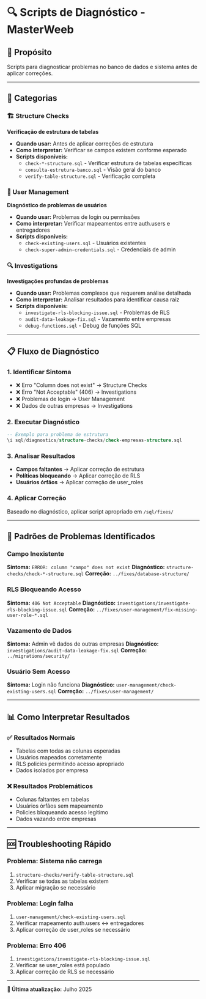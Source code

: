 # 🔍 Scripts de Diagnóstico - MasterWeeb

## 🎯 Propósito

Scripts para diagnosticar problemas no banco de dados e sistema antes de aplicar correções.

---

## 📁 Categorias

### 🏗️ Structure Checks
**Verificação de estrutura de tabelas**

- **Quando usar:** Antes de aplicar correções de estrutura
- **Como interpretar:** Verificar se campos existem conforme esperado
- **Scripts disponíveis:**
  - `check-*-structure.sql` - Verificar estrutura de tabelas específicas
  - `consulta-estrutura-banco.sql` - Visão geral do banco
  - `verify-table-structure.sql` - Verificação completa

### 👥 User Management
**Diagnóstico de problemas de usuários**

- **Quando usar:** Problemas de login ou permissões
- **Como interpretar:** Verificar mapeamentos entre auth.users e entregadores
- **Scripts disponíveis:**
  - `check-existing-users.sql` - Usuários existentes
  - `check-super-admin-credentials.sql` - Credenciais de admin

### 🔍 Investigations
**Investigações profundas de problemas**

- **Quando usar:** Problemas complexos que requerem análise detalhada
- **Como interpretar:** Analisar resultados para identificar causa raiz
- **Scripts disponíveis:**
  - `investigate-rls-blocking-issue.sql` - Problemas de RLS
  - `audit-data-leakage-fix.sql` - Vazamento entre empresas
  - `debug-functions.sql` - Debug de funções SQL

---

## 📋 Fluxo de Diagnóstico

### 1. Identificar Sintoma
- ❌ Erro "Column does not exist" → Structure Checks
- ❌ Erro "Not Acceptable" (406) → Investigations
- ❌ Problemas de login → User Management
- ❌ Dados de outras empresas → Investigations

### 2. Executar Diagnóstico
```sql
-- Exemplo para problema de estrutura
\i sql/diagnostics/structure-checks/check-empresas-structure.sql
```

### 3. Analisar Resultados
- **Campos faltantes** → Aplicar correção de estrutura
- **Políticas bloqueando** → Aplicar correção de RLS
- **Usuários órfãos** → Aplicar correção de user_roles

### 4. Aplicar Correção
Baseado no diagnóstico, aplicar script apropriado em `/sql/fixes/`

---

## 🔧 Padrões de Problemas Identificados

### Campo Inexistente
**Sintoma:** `ERROR: column "campo" does not exist`
**Diagnóstico:** `structure-checks/check-*-structure.sql`
**Correção:** `../fixes/database-structure/`

### RLS Bloqueando Acesso
**Sintoma:** `406 Not Acceptable`
**Diagnóstico:** `investigations/investigate-rls-blocking-issue.sql`
**Correção:** `../fixes/user-management/fix-missing-user-role-*.sql`

### Vazamento de Dados
**Sintoma:** Admin vê dados de outras empresas
**Diagnóstico:** `investigations/audit-data-leakage-fix.sql`
**Correção:** `../migrations/security/`

### Usuário Sem Acesso
**Sintoma:** Login não funciona
**Diagnóstico:** `user-management/check-existing-users.sql`
**Correção:** `../fixes/user-management/`

---

## 📊 Como Interpretar Resultados

### ✅ Resultados Normais
- Tabelas com todas as colunas esperadas
- Usuários mapeados corretamente
- RLS policies permitindo acesso apropriado
- Dados isolados por empresa

### ❌ Resultados Problemáticos
- Colunas faltantes em tabelas
- Usuários órfãos sem mapeamento
- Policies bloqueando acesso legítimo
- Dados vazando entre empresas

---

## 🆘 Troubleshooting Rápido

### Problema: Sistema não carrega
1. `structure-checks/verify-table-structure.sql`
2. Verificar se todas as tabelas existem
3. Aplicar migração se necessário

### Problema: Login falha
1. `user-management/check-existing-users.sql`
2. Verificar mapeamento auth.users ↔ entregadores
3. Aplicar correção de user_roles se necessário

### Problema: Erro 406
1. `investigations/investigate-rls-blocking-issue.sql`
2. Verificar se user_roles está populado
3. Aplicar correção de RLS se necessário

---

**📅 Última atualização:** Julho 2025
